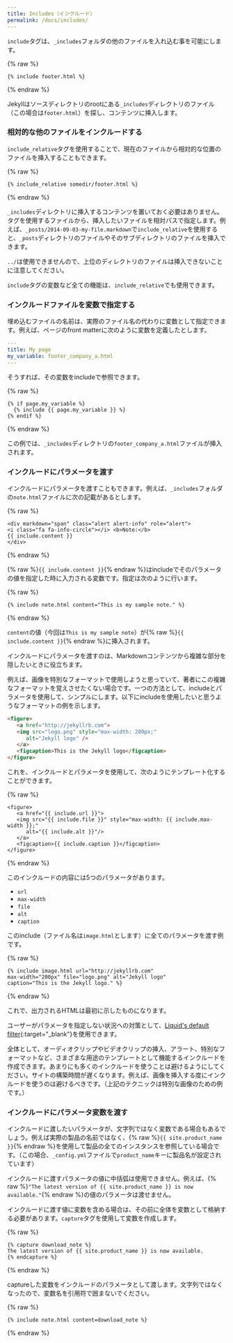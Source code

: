 ```yaml
---
title: Includes（インクルード）
permalink: /docs/includes/
---
```

<!-- ---
title: Includes
permalink: /docs/includes/
--- -->

`include`タグは、`_includes`フォルダの他のファイルを入れ込む事を可能にします。

<!-- The `include` tag allows you to include the content from another file stored in the `_includes` folder: -->

{% raw %}
```liquid
{% include footer.html %}
```
{% endraw %}

Jekyllはソースディレクトリのrootにある`_includes`ディレクトリのファイル（この場合は`footer.html`）を探し、コンテンツに挿入します。

<!-- Jekyll will look for the referenced file (in this case, `footer.html`) in the `_includes` directory at the root of your source directory and insert its contents. -->

### 相対的な他のファイルをインクルードする
<!-- ### Including files relative to another file -->

`include_relative`タグを使用することで、現在のファイルから相対的な位置のファイルを挿入することもできます。

<!-- You can choose to include file fragments relative to the current file by using the `include_relative` tag: -->

{% raw %}
```liquid
{% include_relative somedir/footer.html %}
```
{% endraw %}

`_includes`ディレクトリに挿入するコンテンツを置いておく必要はありません。タグを使用するファイルから、挿入したいファイルを相対パスで指定します。例えば、`_posts/2014-09-03-my-file.markdown`で`include_relative`を使用すると、`_posts`ディレクトリのファイルやそのサブディレクトリのファイルを挿入できます。

<!-- You won't need to place your included content within the `_includes` directory. Instead,
the inclusion is specifically relative to the file where the tag is being used. For example,
if `_posts/2014-09-03-my-file.markdown` uses the `include_relative` tag, the included file
must be within the `_posts` directory or one of its subdirectories. -->

`../`は使用できませんので、上位のディレクトリのファイルは挿入できないことに注意してください。

<!-- Note that you cannot use the `../` syntax to specify an include location that refers to a higher-level directory. -->

`include`タグの変数など全ての機能は、`include_relative`でも使用できます。

<!-- All the other capabilities of the `include` tag are available to the `include_relative` tag,
such as variables. -->

### インクルードファイルを変数で指定する
<!-- ### Using variables names for the include file -->

埋め込むファイルの名前は、実際のファイル名の代わりに変数として指定できます。例えば、ページのfront matterに次のように変数を定義したとします。

<!-- The name of the file you want to embed can be specified as a variable instead of an actual file name. For example, suppose you defined a variable in your page's front matter like this: -->

```yaml
---
title: My page
my_variable: footer_company_a.html
---
```

そうすれば、その変数をincludeで参照できます。

<!-- You could then reference that variable in your include: -->

{% raw %}
```liquid
{% if page.my_variable %}
  {% include {{ page.my_variable }} %}
{% endif %}
```
{% endraw %}

この例では、`_includes`ディレクトリの`footer_company_a.html`ファイルが挿入されます。

<!-- In this example, the include would insert the file `footer_company_a.html` from the `_includes/footer_company_a.html` directory. -->

### インクルードにパラメータを渡す
<!-- ### Passing parameters to includes -->

インクルードにパラメータを渡すこともできます。例えば、`_includes`フォルダの`note.html`ファイルに次の記載があるとします。

<!-- You can also pass parameters to an include. For example, suppose you have a file called `note.html` in your `_includes` folder that contains this formatting: -->

{% raw %}
```liquid
<div markdown="span" class="alert alert-info" role="alert">
<i class="fa fa-info-circle"></i> <b>Note:</b>
{{ include.content }}
</div>
```
{% endraw %}

{% raw %}`{{ include.content }}`{% endraw %}はincludeでそのパラメータの値を指定した時に入力される変数です。指定は次のように行います。

<!-- The `{% raw %}{{ include.content }}{% endraw %}` is a parameter that gets populated when you call the include and specify a value for that parameter, like this: -->

{% raw %}
```liquid
{% include note.html content="This is my sample note." %}
```
{% endraw %}

`content`の値（今回は`This is my sample note`）が{% raw %}`{{ include.content }}`{% endraw %}に挿入されます。

<!-- The value of `content` (which is `This is my sample note`) will be inserted into the {% raw %}`{{ include.content }}`{% endraw %} parameter. -->

インクルードにパラメータを渡すのは、Markdownコンテンツから複雑な部分を隠したいときに役立ちます。

<!-- Passing parameters to includes is especially helpful when you want to hide away complex formatting from your Markdown content. -->

例えば、画像を特別なフォーマットで使用しようと思っていて、著者にこの複雑なフォーマットを覚えさせたくない場合です。一つの方法として、includeとパラメータを使用して、シンプルにします。以下にincludeを使用したいと思うようなフォーマットの例を示します。

<!-- For example, suppose you have a special image syntax with complex formatting, and you don't want your authors to remember the complex formatting. As a result, you decide to simplify the formatting by using an include with parameters. Here's an example of the special image syntax you might want to populate with an include: -->

```html
<figure>
   <a href="http://jekyllrb.com">
   <img src="logo.png" style="max-width: 200px;"
      alt="Jekyll logo" />
   </a>
   <figcaption>This is the Jekyll logo</figcaption>
</figure>
```

これを、インクルードとパラメータを使用して、次のようにテンプレート化することができます。

<!-- You could templatize this content in your include and make each value available as a parameter, like this: -->

{% raw %}
```liquid
<figure>
   <a href="{{ include.url }}">
   <img src="{{ include.file }}" style="max-width: {{ include.max-width }};"
      alt="{{ include.alt }}"/>
   </a>
   <figcaption>{{ include.caption }}</figcaption>
</figure>
```
{% endraw %}

このインクルードの内容には5つのパラメータがあります。

<!-- This include contains 5 parameters: -->

* `url`
* `max-width`
* `file`
* `alt`
* `caption`

このinclude（ファイル名は`image.html`とします）に全てのパラメータを渡す例です。

<!-- Here's an example that passes all the parameters to this include (the include file is named `image.html`): -->

{% raw %}
```liquid
{% include image.html url="http://jekyllrb.com"
max-width="200px" file="logo.png" alt="Jekyll logo"
caption="This is the Jekyll logo." %}
```
{% endraw %}

これで、出力されるHTMLは最初に示したものになります。

<!-- The result is the original HTML code shown earlier. -->

ユーザーがパラメータを指定しない状況への対策として、[Liquid's default filter](https://shopify.github.io/liquid/filters/default/){:target="_blank"}を使用できます。

<!-- To safeguard situations where users don't supply a value for the parameter, you can use [Liquid's default filter](https://shopify.github.io/liquid/filters/default/). -->

全体として、オーディオクリップやビデオクリップの挿入、アラート、特別なフォーマットなど、さまざまな用途のテンプレートとして機能するインクルードを作成できます。あまりにも多くのインクルードを使うことは避けるようにしてください。サイトの構築時間が遅くなります。例えば、画像を挿入する度にインクルードを使うのは避けるべきです。（上記のテクニックは特別な画像のための例です。）

<!-- Overall, you can create includes that act as templates for a variety of uses &mdash; inserting audio or video clips, alerts, special formatting, and more. Note that you should avoid using too many includes, as this will slow down the build time of your site. For example, don't use includes every time you insert an image. (The above technique shows a use case for special images.) -->

### インクルードにパラメータ変数を渡す
<!-- ### Passing parameter variables to includes -->

インクルードに渡したいパラメータが、文字列ではなく変数である場合もあるでしょう。例えば実際の製品の名前ではなく、{% raw %}`{{ site.product_name }}`{% endraw %}を使用して製品の全てのインスタンスを参照している場合です。（この場合、`_config.yml`ファイルで`product_name`キーに製品名が設定されています）

<!-- Suppose the parameter you want to pass to the include is a variable rather than a string. For example, you might be using {% raw %}`{{ site.product_name }}`{% endraw %} to refer to every instance of your product rather than the actual hard-coded name. (In this case, your `_config.yml` file would have a key called `product_name` with a value of your product's name.) -->

インクルードに渡すパラメータの値に中括弧は使用できません。例えば、{% raw %}`"The latest version of {{ site.product_name }} is now available."`{% endraw %}の値のパラメータは渡せません。

<!-- The string you pass to your include parameter can't contain curly braces. For example, you can't pass a parameter that contains this: {% raw %}`"The latest version of {{ site.product_name }} is now available."`{% endraw %} -->

インクルードに渡す値に変数を含める場合は、その前に全体を変数として格納する必要があります。`capture`タグを使用して変数を作成します。

<!-- If you want to include this variable in your parameter that you pass to an include, you need to store the entire parameter as a variable before passing it to the include. You can use `capture` tags to create the variable: -->

{% raw %}
```liquid
{% capture download_note %}
The latest version of {{ site.product_name }} is now available.
{% endcapture %}
```
{% endraw %}

captureした変数をインクルードのパラメータとして渡します。文字列ではなくなったので、変数名を引用符で囲まないでください。

<!-- Then pass this captured variable into the parameter for the include. Omit the quotation marks around the parameter content because it's no longer a string (it's a variable): -->

{% raw %}
```liquid
{% include note.html content=download_note %}
```
{% endraw %}
